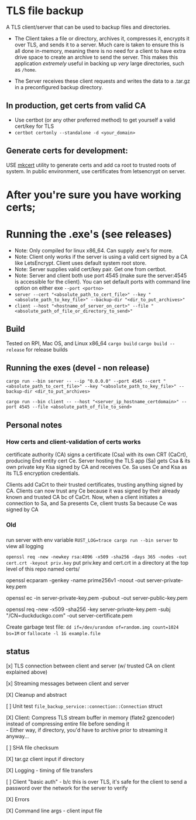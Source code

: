 # TLS file backup
A TLS client/server that can be used to backup files and directories.<br>
- The Client takes a file or directory, archives it, compresses it, encrypts it over TLS, and sends it to a server.
    Much care is taken to ensure this is all done in-memory, meaning there is no need for a client to have extra drive space to create an archive to send the server.
    This makes this application *extremely* useful in backing up *very* large directories, such as `/home`.

- The Server receives these client requests and writes the data to a .tar.gz in a preconfigured backup directory.


## In production, get certs from valid CA
- Use certbot (or any other preferred method) to get yourself a valid cert/key for TLS
- `certbot certonly --standalone -d <your_domain>`
## Generate certs for development:
USE [mkcert](https://github.com/FiloSottile/mkcert) utility to generate certs and add ca root to trusted roots of system.
In public environment, use certificates from letsencrypt on server.


# After you're sure you have working certs;
# Running the .exe's (see releases)
- Note: Only compiled for linux x86_64. Can supply .exe's for more.
- Note: Client only works if the server is using a valid cert signed by a CA like LetsEncrypt. Client uses default system root store.
- Note: Server supplies valid cert/key pair. Get one from certbot.
- Note: Server and client both use port 4545 (make sure the server:4545 is accessible for the client).
        You can set default ports with command line option on either exe `--port <portno>`
- `server --cert "<absolute_path_to_cert_file>" --key "<absolute_path_to_key_file>" --backup-dir "<dir_to_put_archives>"`
- `client --host "<hostname_of_server_on_cert>" --file "<absolute_path_of_file_or_directory_to_send>"`


## Build
Tested on RPI, Mac OS, and Linux x86_64
`cargo build` `cargo build --release` for release builds
## Running the exes (devel - non release)
`cargo run --bin server -- --ip "0.0.0.0" --port 4545 --cert "<absolute_path_to_cert_file>" --key "<absolute_path_to_key_file>" --backup-dir <dir_to_put_archives>`

`cargo run --bin client -- --host "<server_ip_hostname_certdomain>" --port 4545 --file <absolute_path_of_file_to_send>`

## Personal notes
### How certs and client-validation of certs works
certificate authority (CA) signs a certificate (Csa) with its own CRT (CaCrt), producing End entity cert Ce.
Server hosting the TLS app (Sa) gets Csa & its own private key Ksa signed by CA and receives Ce.
Sa uses Ce and Ksa as its TLS encryption credentials.

Clients add CaCrt to their trusted certificates, trusting anything signed by CA.
Clients can now trust any Ce because it was signed by their already known and trusted CA bc of CaCrt.
Now, when a client initiates a connection to Sa, and Sa presents Ce, client trusts Sa because Ce was signed by CA



### Old 
### 

run server with env variable `RUST_LOG=trace cargo run --bin server` to view all logging

`openssl req -new -newkey rsa:4096 -x509 -sha256 -days 365 -nodes -out cert.crt -keyout priv.key`
put priv.key and cert.crt in a directory at the top level of this repo named certs/



openssl ecparam -genkey -name prime256v1 -noout -out server-private-key.pem

openssl ec -in server-private-key.pem -pubout -out server-public-key.pem

openssl req -new -x509 -sha256 -key server-private-key.pem -subj "/CN=duckduckgo.com" -out server-certificate.pem

Create garbage test file: `dd if=/dev/urandom of=random.img count=1024 bs=1M` or `fallocate -l 1G example.file`

## status
[x] TLS connection between client and server (w/ trusted CA on client explained above)

[x] Streaming messages between client and server

[X] Cleanup and abstract

[ ] Unit test `file_backup_service::connection::Connection` struct

[X] Client: Compress TLS stream buffer in memory (flate2 gzencoder) instead of compressing entire file before sending it<br>
        - Either way, if directory, you'd have to archive prior to streaming it anyway...

[ ] SHA file checksum

[X] tar.gz client input if directory

[X] Logging
    - timing of file transfers

[ ] Client "basic auth"
    - b/c this is over TLS, it's safe for the client to send a password over the network for the server to verify

[X] Errors

[X] Command line args
    - client input file


